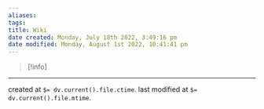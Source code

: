 ```yaml
---
aliases: 
tags: 
title: Wiki
date created: Monday, July 18th 2022, 3:49:16 pm
date modified: Monday, August 1st 2022, 10:41:41 pm
---
```


> [!info] 
> 

---

created at `$= dv.current().file.ctime`.
last modified at `$= dv.current().file.mtime`.